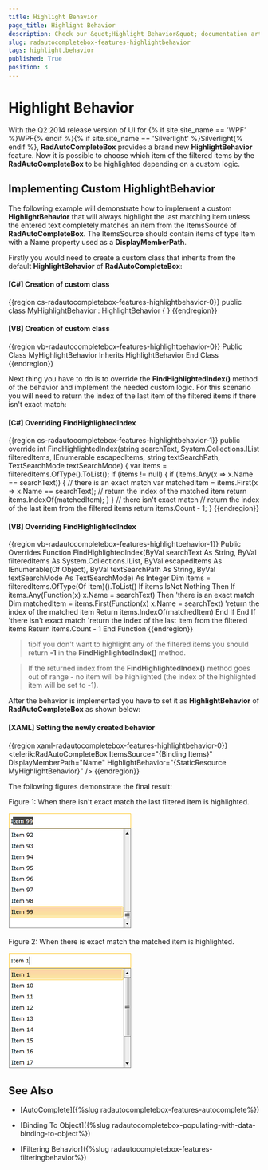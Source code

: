 ```yaml
---
title: Highlight Behavior
page_title: Highlight Behavior
description: Check our &quot;Highlight Behavior&quot; documentation article for the RadAutoCompleteBox WPF control.
slug: radautocompletebox-features-highlightbehavior
tags: highlight,behavior
published: True
position: 3
---
```


# Highlight Behavior

With the Q2 2014 release version of UI for {% if site.site_name == 'WPF' %}WPF{% endif %}{% if site.site_name == 'Silverlight' %}Silverlight{% endif %}, __RadAutoCompleteBox__ provides a brand new __HighlightBehavior__ feature. Now it is possible to choose which item of the filtered items by the __RadAutoCompleteBox__ to be highlighted depending on a custom logic.

## Implementing Custom HighlightBehavior

The following example will demonstrate how to implement a custom __HighlightBehavior__ that will always highlight the last matching item unless the entered text completely matches an item from the ItemsSource of __RadAutoCompleteBox__. The ItemsSource should contain items of type Item with a Name property used as a __DisplayMemberPath__.

Firstly you would need to create a custom class that inherits from the default __HighlightBehavior__ of __RadAutoCompleteBox__:

#### __[C#] Creation of custom class__

{{region cs-radautocompletebox-features-highlightbehavior-0}}
	public class MyHighlightBehavior : HighlightBehavior
	{
	}
{{endregion}}

#### __[VB] Creation of custom class__

{{region vb-radautocompletebox-features-highlightbehavior-0}}
	Public Class MyHighlightBehavior
		Inherits HighlightBehavior
	End Class
{{endregion}}

Next thing you have to do is to override the __FindHighlightedIndex()__ method of the behavior and implement the needed custom logic. For this scenario you will need to return the index of the last item of the filtered items if there isn't exact match:

#### __[C#] Overriding FindHighlightedIndex__

{{region cs-radautocompletebox-features-highlightbehavior-1}}
	public override int FindHighlightedIndex(string searchText, System.Collections.IList filteredItems, IEnumerable<object> escapedItems, string textSearchPath, TextSearchMode textSearchMode)
	{
	    var items = filteredItems.OfType<Item>().ToList<Item>();
	    if (items != null)
	    {
	        if (items.Any(x => x.Name == searchText))
	        {
	            // there is an exact match
	            var matchedItem = items.First(x => x.Name == searchText);
	            // return the index of the matched item
	            return items.IndexOf(matchedItem);
	        }
	    }
	    // there isn't exact match
	    // return the index of the last item from the filtered items 
	    return items.Count - 1;
	}
{{endregion}}

#### __[VB] Overriding FindHighlightedIndex__

{{region vb-radautocompletebox-features-highlightbehavior-1}}
	Public Overrides Function FindHighlightedIndex(ByVal searchText As String, ByVal filteredItems As System.Collections.IList, ByVal escapedItems As IEnumerable(Of Object), ByVal textSearchPath As String, ByVal textSearchMode As TextSearchMode) As Integer
		Dim items = filteredItems.OfType(Of Item)().ToList()
		If items IsNot Nothing Then
			If items.Any(Function(x) x.Name = searchText) Then
				'there is an exact match
				Dim matchedItem = items.First(Function(x) x.Name = searchText)
				'return the index of the matched item
				Return items.IndexOf(matchedItem)
			End If
		End If
		'there isn't exact match
		'return the index of the last item from the filtered items 
		Return items.Count - 1
	End Function
{{endregion}}

>tipIf you don't want to highlight any of the filtered items you should return __-1__ in the __FindHighlightedIndex()__ method.

>If the returned index from the __FindHighlightedIndex()__ method goes out of range - no item will be highlighted (the index of the highlighted item will be set to -1).

After the behavior is implemented you have to set it as __HighlightBehavior__ of __RadAutoCompleteBox__ as shown below:

#### __[XAML] Setting the newly created behavior__

{{region xaml-radautocompletebox-features-highlightbehavior-0}}
	<telerik:RadAutoCompleteBox ItemsSource="{Binding Items}"
	                            DisplayMemberPath="Name"
	                            HighlightBehavior="{StaticResource MyHighlightBehavior}" />
{{endregion}}

The following figures demonstrate the final result:

Figure 1: When there isn't exact match the last filtered item is highlighted.

![radautocompletebox-features-highlightbehavior-2](images/radautocompletebox-features-highlightbehavior-2.png)

Figure 2: When there is exact match the matched item is highlighted.

![radautocompletebox-features-highlightbehavior-3](images/radautocompletebox-features-highlightbehavior-3.png)

## See Also

 * [AutoComplete]({%slug radautocompletebox-features-autocomplete%})

 * [Binding To Object]({%slug radautocompletebox-populating-with-data-binding-to-object%})

 * [Filtering Behavior]({%slug radautocompletebox-features-filteringbehavior%})
